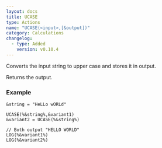 ```yaml
---
layout: docs
title: UCASE
type: Actions
name: "UCASE(<input>,[&output])"
category: Calculations
changelog:
  - type: Added
    version: v0.10.4
---
```

Converts the input string to upper case and stores it in output.

Returns the output.

### Example
```
&string = "HeLLo wORLd"

UCASE(%&string%,&variant1)
&variant2 = UCASE(%&string%)

// Both output "HELLO WORLD"
LOG(%&variant1%)
LOG(%&variant2%)
```
